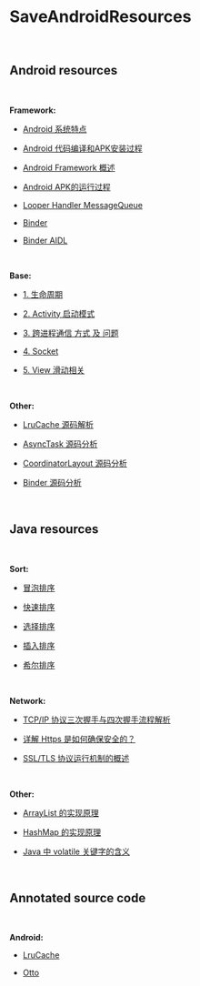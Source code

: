 SaveAndroidResources
==

<br/>

## Android resources

<br/>

**Framework:**
- [Android 系统特点](https://github.com/CaMnter/EasyAndroidResources/blob/master/md/android/framework/Android%20%E7%B3%BB%E7%BB%9F%E7%89%B9%E7%82%B9.md)

- [Android 代码编译和APK安装过程](https://github.com/CaMnter/EasyAndroidResources/blob/master/md/android/framework/Android%20%E4%BB%A3%E7%A0%81%E7%BC%96%E8%AF%91%E5%92%8CAPK%E5%AE%89%E8%A3%85%E8%BF%87%E7%A8%8B.md)

- [Android Framework 概述](https://github.com/CaMnter/EasyAndroidResources/blob/master/md/android/framework/Android%20Framework%E6%A6%82%E8%BF%B0.md)

- [Android APK的运行过程](https://github.com/CaMnter/EasyAndroidResources/blob/master/md/android/framework/Android%20APK%E7%9A%84%E8%BF%90%E8%A1%8C%E8%BF%87%E7%A8%8B.md)

- [Looper Handler MessageQueue](https://github.com/CaMnter/EasyAndroidResources/blob/master/md/android/framework/Looper%20Handler%20MessageQueue.md)

- [Binder](https://github.com/CaMnter/EasyAndroidResources/blob/master/md/android/framework/Binder.md)

- [Binder AIDL](https://github.com/CaMnter/EasyAndroidResources/blob/master/md/android/framework/Binder%20AIDL.md)

<br/>

**Base:**
- [1. 生命周期](https://github.com/CaMnter/EasyAndroidResources/blob/master/md/android/base/1.%20%E7%94%9F%E5%91%BD%E5%91%A8%E6%9C%9F.md)   

- [2. Activity 启动模式](https://github.com/CaMnter/SaveAndroidResources/blob/master/md/android/base/2.%20Activity%20%E5%90%AF%E5%8A%A8%E6%A8%A1%E5%BC%8F.md)   

- [3. 跨进程通信 方式 及 问题](https://github.com/CaMnter/SaveAndroidResources/blob/master/md/android/base/3.%20%E8%B7%A8%E8%BF%9B%E7%A8%8B%E9%80%9A%E4%BF%A1%20%E6%96%B9%E5%BC%8F%20%E5%8F%8A%20%E9%97%AE%E9%A2%98.md)  

- [4. Socket](https://github.com/CaMnter/SaveAndroidResources/blob/master/md/android/base/4.%20Socket.md)   

- [5. View 滑动相关](https://github.com/CaMnter/SaveAndroidResources/blob/master/md/android/base/5.%20View%20%E6%BB%91%E5%8A%A8%E7%9B%B8%E5%85%B3.md)   


<br/>

**Other:**
- [LruCache 源码解析](https://github.com/CaMnter/EasyAndroidResources/blob/master/md/android/LruCache%20%E6%BA%90%E7%A0%81%E8%A7%A3%E6%9E%90.md)   

- [AsyncTask 源码分析](https://github.com/white37/AndroidSdkSourceAnalysis/blob/master/article/AsyncTask%E5%92%8CAsyncTaskCompat%E6%BA%90%E7%A0%81%E8%A7%A3%E6%9E%90.md)   

- [CoordinatorLayout 源码分析](https://github.com/desmond1121/AndroidSdkSourceAnalysis/blob/master/article/CoordinatorLayout%E6%BA%90%E7%A0%81%E8%A7%A3%E6%9E%90.md)   
- [Binder 源码分析](https://github.com/xdtianyu/SourceAnalysis/blob/master/Binder%E6%BA%90%E7%A0%81%E5%88%86%E6%9E%90.md)

<br/>


## Java resources

<br/>

**Sort:**
- [冒泡排序](https://github.com/CaMnter/EasyAndroidResources/blob/master/md/java/sort/%E5%86%92%E6%B3%A1%E6%8E%92%E5%BA%8F.md)

- [快速排序](https://github.com/CaMnter/EasyAndroidResources/blob/master/md/java/sort/%E5%BF%AB%E9%80%9F%E6%8E%92%E5%BA%8F.md)

- [选择排序](https://github.com/CaMnter/EasyAndroidResources/blob/master/md/java/sort/%E9%80%89%E6%8B%A9%E6%8E%92%E5%BA%8F.md)

- [插入排序](https://github.com/CaMnter/EasyAndroidResources/blob/master/md/java/sort/%E6%8F%92%E5%85%A5%E6%8E%92%E5%BA%8F.md)

- [希尔排序](https://github.com/CaMnter/EasyAndroidResources/blob/master/md/java/sort/%E5%B8%8C%E5%B0%94%E6%8E%92%E5%BA%8F.md)

<br/>

**Network:**
- [TCP/IP 协议三次握手与四次握手流程解析](http://www.2cto.com/net/201310/251896.html)

- [详解 Https 是如何确保安全的？](http://www.wxtlife.com/2016/03/27/%E8%AF%A6%E8%A7%A3https%E6%98%AF%E5%A6%82%E4%BD%95%E7%A1%AE%E4%BF%9D%E5%AE%89%E5%85%A8%E7%9A%84%EF%BC%9F)           
- [SSL/TLS 协议运行机制的概述](http://www.ruanyifeng.com/blog/2014/02/ssl_tls.html)


<br/>

**Other:**
- [ArrayList 的实现原理](http://zhangshixi.iteye.com/blog/674856)  

- [HashMap 的实现原理](http://zhangshixi.iteye.com/blog/672697)   

- [Java 中 volatile 关键字的含义](http://www.cnblogs.com/aigongsi/archive/2012/04/01/2429166.html)


<br/>


## Annotated source code

<br/>

**Android:**
- [LruCache](https://github.com/CaMnter/EasyAndroidResources/blob/master/code/android/classes/LruCache.java)

- [Otto](https://github.com/CaMnter/EasyAndroidResources/tree/master/code/android/framework/otto)

